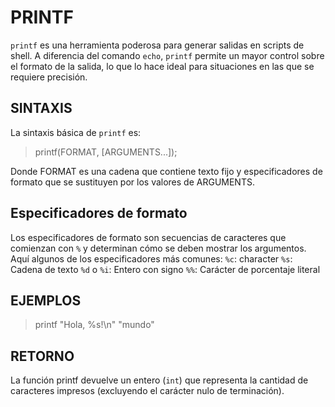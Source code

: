 # PRINTF

`printf` es una herramienta poderosa para generar salidas en scripts de shell. A diferencia del comando `echo`, `printf` permite un mayor control sobre el formato de la salida, lo que lo hace ideal para situaciones en las que se requiere precisión.

## SINTAXIS
La sintaxis básica de `printf` es:
>printf(FORMAT, [ARGUMENTS...]);

Donde FORMAT es una cadena que contiene texto fijo y especificadores de formato que se sustituyen por los valores de ARGUMENTS.

## Especificadores de formato

Los especificadores de formato son secuencias de caracteres que comienzan con `%` y determinan cómo se deben mostrar los argumentos. Aquí algunos de los especificadores más comunes:
`%c`: character
`%s`: Cadena de texto
`%d` o `%i`: Entero con signo
`%%`: Carácter de porcentaje literal

## EJEMPLOS

>printf "Hola, %s!\n" "mundo"

## RETORNO

La función printf devuelve un entero (`int`) que representa la cantidad de caracteres impresos (excluyendo el carácter nulo de terminación).
